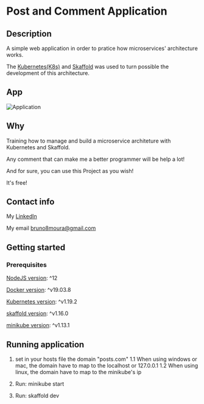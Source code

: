 # Post and Comment Application

## Description

A simple web application in order to pratice how microservices' architecture works.

The [Kubernetes(K8s)](https://kubernetes.io/) and [Skaffold](https://skaffold.dev) was used to turn possible the development of this architecture.

## App
![Application](project_images/app.gif)

## Why

Training how to manage and build a microservice architeture with Kubernetes and Skaffold.

Any comment that can make me a better programmer will be help a lot!

And for sure, you can use this Project as you wish!

It's free!

## Contact info

My [LinkedIn](https://www.linkedin.com/in/bruno8moura/)

My email bruno8moura@gmail.com

## Getting started

### Prerequisites

[NodeJS version](https://nodejs.org/): ^12

[Docker version](https://www.docker.com/): ^v19.03.8

[Kubernetes version](https://kubernetes.io/): ^v1.19.2

[skaffold version](https://skaffold.dev/): ^v1.16.0

[minikube version](https://minikube.sigs.k8s.io/): ^v1.13.1

## Running application

1. set in your hosts file the domain "posts.com"
    1.1 When using windows or mac, the domain have to map to the localhost or 127.0.0.1
    1.2 When using linux, the domain have to map to the minikube's ip

2. Run: minikube start 

3. Run: skaffold dev
